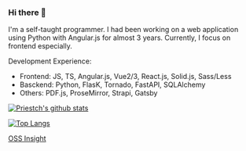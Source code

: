 ### Hi there 👋

<!--
**Priestch/Priestch** is a ✨ _special_ ✨ repository because its `README.md` (this file) appears on your GitHub profile.

Here are some ideas to get you started:

- 🔭 I’m currently working on ...
- 🌱 I’m currently learning ...
- 👯 I’m looking to collaborate on ...
- 🤔 I’m looking for help with ...
- 💬 Ask me about ...
- 📫 How to reach me: ...
- 😄 Pronouns: ...
- ⚡ Fun fact: ...
-->

I'm a self-taught programmer. I had been working on a web application using Python with Angular.js for almost 3 years.
Currently, I focus on frontend especially.

Development Experience:
* Frontend: JS, TS, Angular.js, Vue2/3, React.js, Solid.js, Sass/Less
* Basckend: Python, FlasK, Tornado, FastAPI, SQLAlchemy
* Others: PDF.js, ProseMirror, Strapi, Gatsby

[![Priestch's github stats](https://github-readme-stats.vercel.app/api?username=Priestch&show_icons=true)](https://github.com/Priestch/Priestch)

[![Top Langs](https://github-readme-stats.vercel.app/api/top-langs/?username=Priestch&layout=compact)](https://github.com/Priestch/Priestch)

[OSS Insight](https://ossinsight.io/analyze/Priestch)
